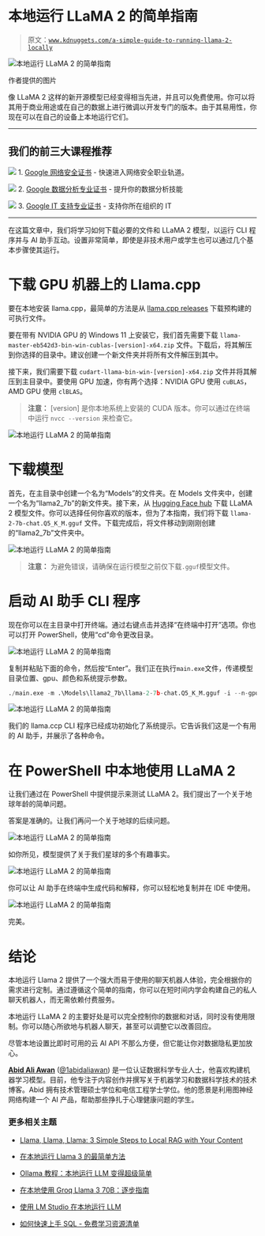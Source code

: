 # 本地运行 LLaMA 2 的简单指南

> 原文：[`www.kdnuggets.com/a-simple-guide-to-running-llama-2-locally`](https://www.kdnuggets.com/a-simple-guide-to-running-llama-2-locally)

![本地运行 LLaMA 2 的简单指南](img/883675b48c3a97d28a3e88422e51c36e.png)

作者提供的图片

像 LLaMA 2 这样的新开源模型已经变得相当先进，并且可以免费使用。你可以将其用于商业用途或在自己的数据上进行微调以开发专门的版本。由于其易用性，你现在可以在自己的设备上本地运行它们。

* * *

## 我们的前三大课程推荐

![](img/0244c01ba9267c002ef39d4907e0b8fb.png) 1\. [Google 网络安全证书](https://www.kdnuggets.com/google-cybersecurity) - 快速进入网络安全职业轨道。

![](img/e225c49c3c91745821c8c0368bf04711.png) 2\. [Google 数据分析专业证书](https://www.kdnuggets.com/google-data-analytics) - 提升你的数据分析技能

![](img/0244c01ba9267c002ef39d4907e0b8fb.png) 3\. [Google IT 支持专业证书](https://www.kdnuggets.com/google-itsupport) - 支持你所在组织的 IT

* * *

在这篇文章中，我们将学习如何下载必要的文件和 LLaMA 2 模型，以运行 CLI 程序并与 AI 助手互动。设置非常简单，即使是非技术用户或学生也可以通过几个基本步骤使其运行。

# 下载 GPU 机器上的 Llama.cpp

要在本地安装 llama.cpp，最简单的方法是从 [llama.cpp releases](https://github.com/ggerganov/llama.cpp/releases) 下载预构建的可执行文件。

要在带有 NVIDIA GPU 的 Windows 11 上安装它，我们首先需要下载 `llama-master-eb542d3-bin-win-cublas-[version]-x64.zip` 文件。下载后，将其解压到你选择的目录中。建议创建一个新文件夹并将所有文件解压到其中。

接下来，我们需要下载 `cudart-llama-bin-win-[version]-x64.zip` 文件并将其解压到主目录中。要使用 GPU 加速，你有两个选择：NVIDIA GPU 使用 `cuBLAS`，AMD GPU 使用 `clBLAS`。

> **注意：** [version] 是你本地系统上安装的 CUDA 版本。你可以通过在终端中运行 `nvcc --version` 来检查它。

![本地运行 LLaMA 2 的简单指南](img/10cb80bf9308a540d8091469e5ded2c0.png)

# 下载模型

首先，在主目录中创建一个名为“Models”的文件夹。在 Models 文件夹中，创建一个名为“llama2_7b”的新文件夹。接下来，从 [Hugging Face hub](https://huggingface.co/TheBloke/Llama-2-7B-Chat-GGUF/tree/main) 下载 LLaMA 2 模型文件。你可以选择任何你喜欢的版本，但为了本指南，我们将下载 `llama-2-7b-chat.Q5_K_M.gguf` 文件。下载完成后，将文件移动到刚刚创建的“llama2_7b”文件夹中。

![本地运行 LLaMA 2 的简单指南](img/179c11a6d205ee29449a4cabc9fe2ced.png)

> **注意：** 为避免错误，请确保在运行模型之前仅下载`.gguf`模型文件。

# 启动 AI 助手 CLI 程序

现在你可以在主目录中打开终端。通过右键点击并选择“在终端中打开”选项。你也可以打开 PowerShell，使用“cd”命令更改目录。

![本地运行 LLaMA 2 的简单指南](img/ff829824e239b1cf01c38405a1a9a925.png)

复制并粘贴下面的命令，然后按“Enter”。我们正在执行`main.exe`文件，传递模型目录位置、gpu、颜色和系统提示参数。

```py
./main.exe -m .\Models\llama2_7b\llama-2-7b-chat.Q5_K_M.gguf -i --n-gpu-layers 32 -ins --color -p "<<SYS>> As an AI assistant, your core values include being supportive, considerate, and truthful, ensuring that every interaction is guided by clarity and helpfulness. <</SYS>>"
```

![本地运行 LLaMA 2 的简单指南](img/f7fe5edbb7186863caff0fa21045a46d.png)

我们的 llama.ccp CLI 程序已经成功初始化了系统提示。它告诉我们这是一个有用的 AI 助手，并展示了各种命令。

# 在 PowerShell 中本地使用 LLaMA 2

让我们通过在 PowerShell 中提供提示来测试 LLaMA 2。我们提出了一个关于地球年龄的简单问题。

答案是准确的。让我们再问一个关于地球的后续问题。

![本地运行 LLaMA 2 的简单指南](img/55f3e00537fbfdb182d0bbb22badcd7f.png)

如你所见，模型提供了关于我们星球的多个有趣事实。

![本地运行 LLaMA 2 的简单指南](img/a9fc624c1ce0a9d85ccc6ae41ca36eaa.png)

你可以让 AI 助手在终端中生成代码和解释，你可以轻松地复制并在 IDE 中使用。

![本地运行 LLaMA 2 的简单指南](img/204eec95e1379ed6bf6d7d9dd119ad47.png)

完美。

# 结论

本地运行 Llama 2 提供了一个强大而易于使用的聊天机器人体验，完全根据你的需求进行定制。通过遵循这个简单的指南，你可以在短时间内学会构建自己的私人聊天机器人，而无需依赖付费服务。

本地运行 LLaMA 2 的主要好处是可以完全控制你的数据和对话，同时没有使用限制。你可以随心所欲地与机器人聊天，甚至可以调整它以改善回应。

尽管本地设置比即时可用的云 AI API 不那么方便，但它能让你对数据隐私更加放心。

[](https://www.polywork.com/kingabzpro)****[Abid Ali Awan](https://www.polywork.com/kingabzpro)**** ([@1abidaliawan](https://www.linkedin.com/in/1abidaliawan)) 是一位认证数据科学专业人士，他喜欢构建机器学习模型。目前，他专注于内容创作并撰写关于机器学习和数据科学技术的技术博客。Abid 拥有技术管理硕士学位和电信工程学士学位。他的愿景是利用图神经网络构建一个 AI 产品，帮助那些挣扎于心理健康问题的学生。

### 更多相关主题

+   [Llama, Llama, Llama: 3 Simple Steps to Local RAG with Your Content](https://www.kdnuggets.com/3-simple-steps-to-local-rag-with-your-content)

+   [在本地运行 Llama 3 的最简单方法](https://www.kdnuggets.com/easiest-way-of-running-llama-3-locally)

+   [Ollama 教程：本地运行 LLM 变得超级简单](https://www.kdnuggets.com/ollama-tutorial-running-llms-locally-made-super-simple)

+   [在本地使用 Groq Llama 3 70B：逐步指南](https://www.kdnuggets.com/using-groq-llama-3-70b-locally-step-by-step-guide)

+   [使用 LM Studio 在本地运行 LLM](https://www.kdnuggets.com/run-an-llm-locally-with-lm-studio)

+   [如何快速上手 SQL - 免费学习资源清单](https://www.kdnuggets.com/2022/10/get-running-sql-list-free-learning-resources.html)
